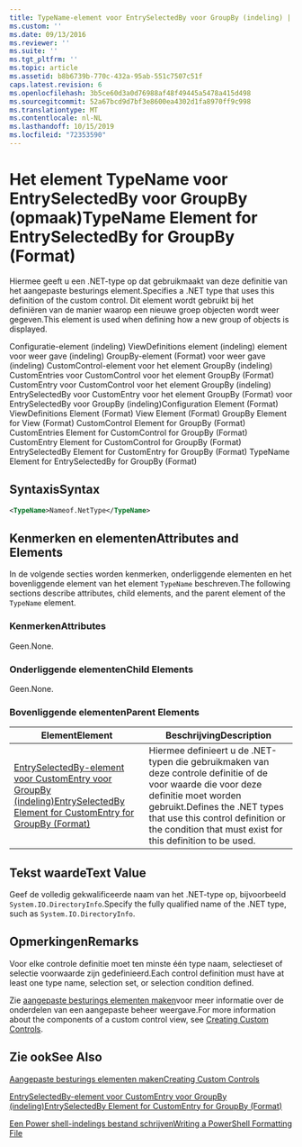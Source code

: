 ```yaml
---
title: TypeName-element voor EntrySelectedBy voor GroupBy (indeling) | Microsoft Docs
ms.custom: ''
ms.date: 09/13/2016
ms.reviewer: ''
ms.suite: ''
ms.tgt_pltfrm: ''
ms.topic: article
ms.assetid: b8b6739b-770c-432a-95ab-551c7507c51f
caps.latest.revision: 6
ms.openlocfilehash: 3b5ce60d3a0d76988af48f49445a5478a415d498
ms.sourcegitcommit: 52a67bcd9d7bf3e8600ea4302d1fa8970ff9c998
ms.translationtype: MT
ms.contentlocale: nl-NL
ms.lasthandoff: 10/15/2019
ms.locfileid: "72353590"
---
```

# <a name="typename-element-for-entryselectedby-for-groupby-format"></a><span data-ttu-id="53986-102">Het element TypeName voor EntrySelectedBy voor GroupBy (opmaak)</span><span class="sxs-lookup"><span data-stu-id="53986-102">TypeName Element for EntrySelectedBy for GroupBy (Format)</span></span>

<span data-ttu-id="53986-103">Hiermee geeft u een .NET-type op dat gebruikmaakt van deze definitie van het aangepaste besturings element.</span><span class="sxs-lookup"><span data-stu-id="53986-103">Specifies a .NET type that uses this definition of the custom control.</span></span> <span data-ttu-id="53986-104">Dit element wordt gebruikt bij het definiëren van de manier waarop een nieuwe groep objecten wordt weer gegeven.</span><span class="sxs-lookup"><span data-stu-id="53986-104">This element is used when defining how a new group of objects is displayed.</span></span>

<span data-ttu-id="53986-105">Configuratie-element (indeling) ViewDefinitions element (indeling) element voor weer gave (indeling) GroupBy-element (Format) voor weer gave (indeling) CustomControl-element voor het element GroupBy (indeling) CustomEntries voor CustomControl voor het element GroupBy (Format) CustomEntry voor CustomControl voor het element GroupBy (indeling) EntrySelectedBy voor CustomEntry voor het element GroupBy (Format) voor EntrySelectedBy voor GroupBy (indeling)</span><span class="sxs-lookup"><span data-stu-id="53986-105">Configuration Element (Format) ViewDefinitions Element (Format) View Element (Format) GroupBy Element for View (Format) CustomControl Element for GroupBy (Format) CustomEntries Element for CustomControl for GroupBy (Format) CustomEntry Element for CustomControl for GroupBy (Format) EntrySelectedBy Element for CustomEntry for GroupBy (Format) TypeName Element for EntrySelectedBy for GroupBy (Format)</span></span>

## <a name="syntax"></a><span data-ttu-id="53986-106">Syntaxis</span><span class="sxs-lookup"><span data-stu-id="53986-106">Syntax</span></span>

```xml
<TypeName>Nameof.NetType</TypeName>
```

## <a name="attributes-and-elements"></a><span data-ttu-id="53986-107">Kenmerken en elementen</span><span class="sxs-lookup"><span data-stu-id="53986-107">Attributes and Elements</span></span>

<span data-ttu-id="53986-108">In de volgende secties worden kenmerken, onderliggende elementen en het bovenliggende element van het element `TypeName` beschreven.</span><span class="sxs-lookup"><span data-stu-id="53986-108">The following sections describe attributes, child elements, and the parent element of the `TypeName` element.</span></span>

### <a name="attributes"></a><span data-ttu-id="53986-109">Kenmerken</span><span class="sxs-lookup"><span data-stu-id="53986-109">Attributes</span></span>

<span data-ttu-id="53986-110">Geen.</span><span class="sxs-lookup"><span data-stu-id="53986-110">None.</span></span>

### <a name="child-elements"></a><span data-ttu-id="53986-111">Onderliggende elementen</span><span class="sxs-lookup"><span data-stu-id="53986-111">Child Elements</span></span>

<span data-ttu-id="53986-112">Geen.</span><span class="sxs-lookup"><span data-stu-id="53986-112">None.</span></span>

### <a name="parent-elements"></a><span data-ttu-id="53986-113">Bovenliggende elementen</span><span class="sxs-lookup"><span data-stu-id="53986-113">Parent Elements</span></span>

|<span data-ttu-id="53986-114">Element</span><span class="sxs-lookup"><span data-stu-id="53986-114">Element</span></span>|<span data-ttu-id="53986-115">Beschrijving</span><span class="sxs-lookup"><span data-stu-id="53986-115">Description</span></span>|
|-------------|-----------------|
|[<span data-ttu-id="53986-116">EntrySelectedBy-element voor CustomEntry voor GroupBy (indeling)</span><span class="sxs-lookup"><span data-stu-id="53986-116">EntrySelectedBy Element for CustomEntry for GroupBy (Format)</span></span>](./entryselectedby-element-for-customentry-for-groupby-format.md)|<span data-ttu-id="53986-117">Hiermee definieert u de .NET-typen die gebruikmaken van deze controle definitie of de voor waarde die voor deze definitie moet worden gebruikt.</span><span class="sxs-lookup"><span data-stu-id="53986-117">Defines the .NET types that use this control definition or the condition that must exist for this definition to be used.</span></span>|

## <a name="text-value"></a><span data-ttu-id="53986-118">Tekst waarde</span><span class="sxs-lookup"><span data-stu-id="53986-118">Text Value</span></span>

<span data-ttu-id="53986-119">Geef de volledig gekwalificeerde naam van het .NET-type op, bijvoorbeeld `System.IO.DirectoryInfo`.</span><span class="sxs-lookup"><span data-stu-id="53986-119">Specify the fully qualified name of the .NET type, such as `System.IO.DirectoryInfo`.</span></span>

## <a name="remarks"></a><span data-ttu-id="53986-120">Opmerkingen</span><span class="sxs-lookup"><span data-stu-id="53986-120">Remarks</span></span>

<span data-ttu-id="53986-121">Voor elke controle definitie moet ten minste één type naam, selectieset of selectie voorwaarde zijn gedefinieerd.</span><span class="sxs-lookup"><span data-stu-id="53986-121">Each control definition must have at least one type name, selection set, or selection condition defined.</span></span>

<span data-ttu-id="53986-122">Zie [aangepaste besturings elementen maken](./creating-custom-controls.md)voor meer informatie over de onderdelen van een aangepaste beheer weergave.</span><span class="sxs-lookup"><span data-stu-id="53986-122">For more information about the components of a custom control view, see [Creating Custom Controls](./creating-custom-controls.md).</span></span>

## <a name="see-also"></a><span data-ttu-id="53986-123">Zie ook</span><span class="sxs-lookup"><span data-stu-id="53986-123">See Also</span></span>

[<span data-ttu-id="53986-124">Aangepaste besturings elementen maken</span><span class="sxs-lookup"><span data-stu-id="53986-124">Creating Custom Controls</span></span>](./creating-custom-controls.md)

[<span data-ttu-id="53986-125">EntrySelectedBy-element voor CustomEntry voor GroupBy (indeling)</span><span class="sxs-lookup"><span data-stu-id="53986-125">EntrySelectedBy Element for CustomEntry for GroupBy (Format)</span></span>](./entryselectedby-element-for-customentry-for-groupby-format.md)

[<span data-ttu-id="53986-126">Een Power shell-indelings bestand schrijven</span><span class="sxs-lookup"><span data-stu-id="53986-126">Writing a PowerShell Formatting File</span></span>](./writing-a-powershell-formatting-file.md)
